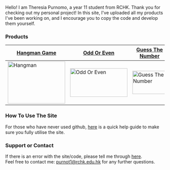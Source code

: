 Hello! I am Theresia Purnomo, a year 11 student from RCHK. Thank you for checking out my personal project! In this site, I've uploaded all my products I've been working on, and I encourage you to copy the code and develop them yourself. 

### Products

| <b>[Hangman Game](https://theresiap.github.io/Personal-Project/Hangman/)</b>  | <b>[Odd Or Even](https://github.com/Theresiap/Personal-Project/blob/master/Hangman/Hangman.md)</b> | <b>[Guess The Number](https://theresiap.github.io/Personal-Project/GuessTheNumber/)</b>  |
| ------------- | ------------- | ------------- |
| <img src="https://11points.com/wp-content/uploads/2012/09/dominatehangman-1600.jpg" style="width:181px; height:133.08px" alt="Hangman">  | <img src="https://miro.medium.com/max/1600/1*R-Nk15cdtPJNYlIBl68dKg.jpeg" style="width:181px; height:90.5px" alt="Odd Or Even">  | <img src="https://www.funbrain.com/assets/img/content-cards/F2qRmLhRnmebc8jJAUjr_GuessTheNumber%403x.png" style="width:108.4px; height:72.7516" alt="Guess The Number">


### How To Use The Site
For those who have never used github, [here](https://theresiap.github.io/Personal-Project/Help/) is a quick help guide to make sure you fully utilise the site.

### Support or Contact

If there is an error with the site/code, please tell me through [here](). 
<br>
Feel free to contact me: <a href = "mailto: purnot1@rchk.edu.hk">purnot1@rchk.edu.hk</a> for any further questions.
